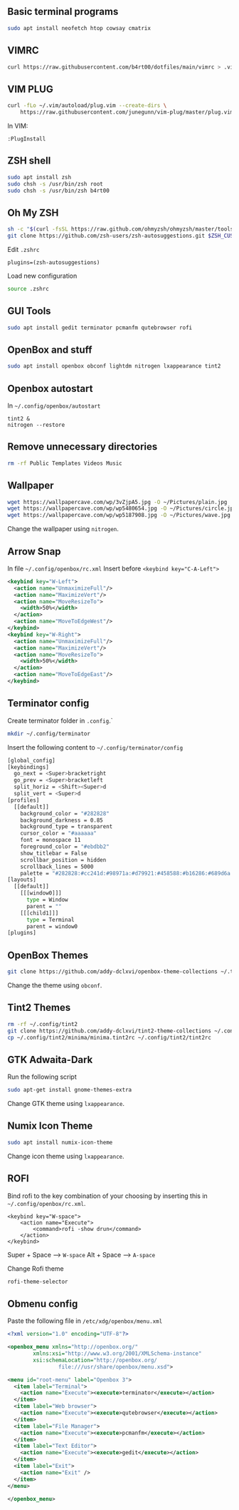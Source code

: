 ## Basic terminal programs
```sh
sudo apt install neofetch htop cowsay cmatrix
```


## VIMRC
```sh
curl https://raw.githubusercontent.com/b4rt00/dotfiles/main/vimrc > .vimrc
```


## VIM PLUG
```sh
curl -fLo ~/.vim/autoload/plug.vim --create-dirs \
    https://raw.githubusercontent.com/junegunn/vim-plug/master/plug.vim
```
In VIM:
```
:PlugInstall
```

## ZSH shell
```sh
sudo apt install zsh
sudo chsh -s /usr/bin/zsh root
sudo chsh -s /usr/bin/zsh b4rt00
```

## Oh My ZSH
```sh
sh -c "$(curl -fsSL https://raw.github.com/ohmyzsh/ohmyzsh/master/tools/install.sh)"
git clone https://github.com/zsh-users/zsh-autosuggestions.git $ZSH_CUSTOM/plugins/zsh-autosuggestions
```

Edit `.zshrc`
```
plugins=(zsh-autosuggestions)
```

Load new configuration
```sh
source .zshrc
```

## GUI Tools
```sh
sudo apt install gedit terminator pcmanfm qutebrowser rofi
```


## OpenBox and stuff
```sh
sudo apt install openbox obconf lightdm nitrogen lxappearance tint2
```

## Openbox autostart
In `~/.config/openbox/autostart`
```
tint2 &
nitrogen --restore
```

## Remove unnecessary directories
```sh
rm -rf Public Templates Videos Music
```

## Wallpaper
```sh
wget https://wallpapercave.com/wp/3vZjpA5.jpg -O ~/Pictures/plain.jpg
wget https://wallpapercave.com/wp/wp5480654.jpg -O ~/Pictures/circle.jpg
wget https://wallpapercave.com/wp/wp5187908.jpg -O ~/Pictures/wave.jpg
```
Change the wallpaper using `nitrogen`.


## Arrow Snap
In file `~/.config/openbox/rc.xml`
Insert before `<keybind key="C-A-Left">`
```xml
<keybind key="W-Left">
  <action name="UnmaximizeFull"/>
  <action name="MaximizeVert"/>
  <action name="MoveResizeTo">
    <width>50%</width>
  </action>
  <action name="MoveToEdgeWest"/>
</keybind>
<keybind key="W-Right">
  <action name="UnmaximizeFull"/>
  <action name="MaximizeVert"/>
  <action name="MoveResizeTo">
    <width>50%</width>
  </action>
  <action name="MoveToEdgeEast"/>
</keybind>
```


## Terminator config
Create terminator folder in `.config`.`
```sh
mkdir ~/.config/terminator
```
Insert the following content to `~/.config/terminator/config`
```sh
[global_config]
[keybindings]
  go_next = <Super>bracketright
  go_prev = <Super>bracketleft
  split_horiz = <Shift><Super>d
  split_vert = <Super>d
[profiles]
  [[default]]
    background_color = "#282828"
    background_darkness = 0.85
    background_type = transparent
    cursor_color = "#aaaaaa"
    font = monospace 11
    foreground_color = "#ebdbb2"
    show_titlebar = False
    scrollbar_position = hidden
    scrollback_lines = 5000
    palette = "#282828:#cc241d:#98971a:#d79921:#458588:#b16286:#689d6a:#a89984:#928374:#fb4934:#b8bb26:#fabd2f:#83a598:#d3869b:#8ec07c:#ebdbb2"
[layouts]
  [[default]]
    [[[window0]]]
      type = Window
      parent = ""
    [[[child1]]]
      type = Terminal
      parent = window0
[plugins]
```


## OpenBox Themes
```sh
git clone https://github.com/addy-dclxvi/openbox-theme-collections ~/.themes
```
Change the theme using `obconf`.


## Tint2 Themes
```sh
rm -rf ~/.config/tint2
git clone https://github.com/addy-dclxvi/tint2-theme-collections ~/.config/tint2 --depth 1
cp ~/.config/tint2/minima/minima.tint2rc ~/.config/tint2/tint2rc
```


## GTK Adwaita-Dark
Run the following script
```sh
sudo apt-get install gnome-themes-extra
```
Change GTK theme using `lxappearance`.


## Numix Icon Theme
```sh
sudo apt install numix-icon-theme
```
Change icon theme using `lxappearance`.


## ROFI
Bind rofi to the key combination of your choosing by inserting this in `~/.config/openbox/rc.xml`.
```
<keybind key="W-space">
    <action name="Execute">
        <command>rofi -show drun</command>
    </action>
</keybind>
```
Super + Space --> `W-space`
Alt + Space --> `A-space`


Change Rofi theme 
```sh
rofi-theme-selector
```


## Obmenu config
Paste the following file in `/etc/xdg/openbox/menu.xml`
```xml
<?xml version="1.0" encoding="UTF-8"?>

<openbox_menu xmlns="http://openbox.org/"
        xmlns:xsi="http://www.w3.org/2001/XMLSchema-instance"
        xsi:schemaLocation="http://openbox.org/
                file:///usr/share/openbox/menu.xsd">

<menu id="root-menu" label="Openbox 3">
  <item label="Terminal">
    <action name="Execute"><execute>terminator</execute></action>
  </item>
  <item label="Web browser">
    <action name="Execute"><execute>qutebrowser</execute></action>
  </item>
  <item label="File Manager">
    <action name="Execute"><execute>pcmanfm</execute></action>
  </item>
  <item label="Text Editor">
    <action name="Execute"><execute>gedit</execute></action>
  </item>
  <item label="Exit">
    <action name="Exit" />
  </item>
</menu>

</openbox_menu>
```


















